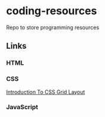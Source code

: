 # coding-resources
Repo to store programming resources

## Links

### HTML


### CSS

[Introduction To CSS Grid Layout](https://www.sitepoint.com/introducing-the-css-grid-layout "Sitepoint")


### JavaScript
